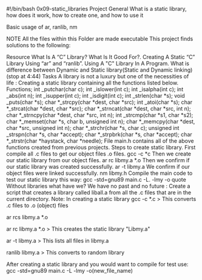 #!/bin/bash
0x09-static_libraries Project
General What is a static library, how does it work, how to create one, and how to use it

Basic usage of ar, ranlib, nm

NOTE All the files within this Folder are made executable
This project finds solutions to the following:

Resource
What Is A “C” Library? What Is It Good For?.
Creating A Static “C” Library Using “ar” and “ranlib”.
Using A "C" Library In A Program.
What is difference between Dynamic and Static library(Static and Dynamic linking) (stop at 4:44)
Tasks
A library is not a luxury but one of the necessities of life : Creating a static library containing all the functions listed below.
Functions;
 int _putchar(char c);
 int _islower(int c);
 int _isalpha(int c);
 int _abs(int n);
 int _isupper(int c);
 int _isdigit(int c);
 int _strlen(char *s);
 void _puts(char *s);
 char *_strcpy(char *dest, char *src);
 int _atoi(char *s);
 char *_strcat(char *dest, char *src);
 char *_strncat(char *dest, char *src, int n);
 char *_strncpy(char *dest, char *src, int n);
 int _strcmp(char *s1, char *s2);
 char *_memset(char *s, char b, unsigned int n);
 char *_memcpy(char *dest, char *src, unsigned int n);
 char *_strchr(char *s, char c);
 unsigned int _strspn(char *s, char *accept);
 char *_strpbrk(char *s, char *accept);
 char *_strstr(char *haystack, char *needle);
File main.h contains all of the above functions created from previous projects.
Steps to create static library.
First compile all .c files to get our object files .o files. gcc -c *c
Then we create our static library from our object files. ar rc libmy.a *.o
Then we confirm if our static library was created successfully. ar -t libmy.a
We confirm if our object files were linked successfully. nm libmy.h
Compile the main code to test our static library this way: gcc -std=gnu89 main.c -L. -lmy -o quote
Without libraries what have we? We have no past and no future : Create a script that creates a library called liball.a from all the .c files that are in the current directory.
Note: In creating a static library
gcc -c *.c > This converts .c files to .o (object) files

ar rcs libmy.a *.o

ar rc libmy.a *.o > This creates the static library "Libmy.a"

ar -t libmy.a > This lists all files in libmy.a

ranlib libmy.a > This converts to random library

After creating a static library and you would want to compile for test use:
gcc -std=gnu89 main.c -L -lmy -o(new_file_name)
